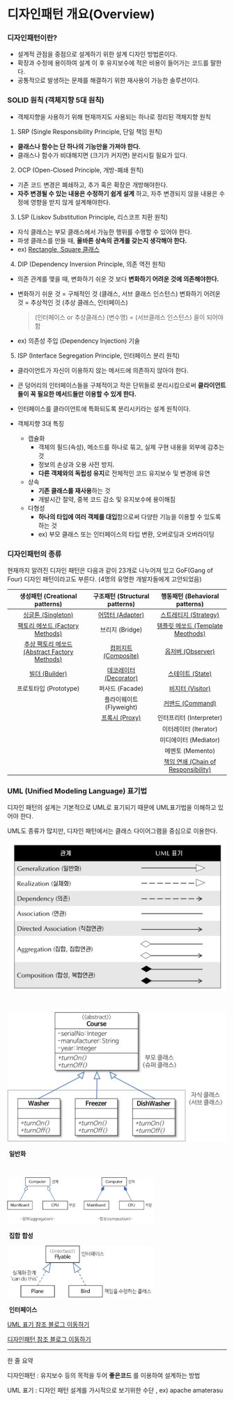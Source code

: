 # 디자인패턴 개요(Overview)

### 디자인패턴이란?

- 설계적 관점을 중점으로 설계하기 위한 설계 디자인 방법론이다.
- 확장과 수정에 용이하여 설계 이 후 유지보수에 적은 비용이 들어가는 코드를 말한다.
- 공통적으로 발생하는 문제를 해결하기 위한 재사용이 가능한 솔루션이다.



### SOLID 원칙 (객체지향 5대 원칙)

- 객체지향을 사용하기 위해 현재까지도 사용되는 하나로 정리된 객체지향 원칙

  

1.  SRP (Single Responsibility Principle, 단일 책임 원칙)

   - **클래스나 함수는 단 하나의 기능만을 가져야 한다.**
   - 클래스나 함수가 비대해지면 (크기가 커지면) 분리시킬 필요가 있다.

2.  OCP (Open-Closed Principle, 개방-폐쇄 원칙)

   - 기존 코드 변경은 폐쇄하고, 추가 혹은 확장은 개방해야한다.
   - **자주 변경될 수 있는 내용은 수정하기 쉽게 설계** 하고, 자주 변경되지 않을 내용은 수정에 영향을 받지 않게 설계해야한다.

3.  LSP (Liskov Substitution Principle, 리스코프 치환 원칙)

   - 자식 클래스는 부모 클래스에서 가능한 행위를 수행할 수 있어야 한다.
   - 파생 클래스를 만들 때, **올바른 상속의 관계를 갖는지 생각해야 한다.**
   - ex) [Rectangle, Square 클래스](https://nesoy.github.io/articles/2018-03/LSP)

4.  DIP (Dependency Inversion Principle, 의존 역전 원칙)

   - 의존 관계를 맺을 때, 변화하기 쉬운 것 보다 **변화하기 어려운 것에 의존해야한다.**

   - 변화하기 쉬운 것 = 구체적인 것 (클래스, 서브 클래스 인스턴스)
     변화하기 어려운 것 = 추상적인 것 (추상 클래스, 인터페이스)

     > (인터페이스 or 추상클래스) (변수명) = (서브클래스 인스턴스) 꼴이 되어야 함

   - ex) 의존성 주입 (Dependency Injection) 기술

5.  ISP (Interface Segregation Principle, 인터페이스 분리 원칙)

   - 클라이언트가 자신이 이용하지 않는 메서드에 의존하지 않아야 한다.
   - 큰 덩어리의 인터페이스들을 구체적이고 작은 단위들로 분리시킴으로써 **클라이언트들이 꼭 필요한 메서드들만 이용할 수 있게 한다.**
   - 인터페이스를 클라이언트에 특화되도록 분리시키라는 설계 원칙이다.

- 객체지향 3대 특징
  - 캡슐화
    - 객체의 필드(속성), 메소드를 하나로 묶고, 실제 구현 내용을 외부에 감추는 것
    - 정보의 손상과 오용 사전 방지.
    - **다른 객체와의 독립성 유지**로 전체적인 코드 유지보수 및 변경에 유연
  - 상속
    - **기존 클래스를 재사용**하는 것
    - 개발시간 절약, 중복 코드 감소 및 유지보수에 용이해짐
  - 다형성
    - **하나의 타입에 여러 객체를 대입**함으로써 다양한 기능을 이용할 수 있도록 하는 것
    - ex) 부모 클래스 또는 인터페이스의 타입 변환, 오버로딩과 오버라이딩



### 디자인패턴의 종류

현재까지 알려진 디자인 패턴은 다음과 같이 23개로 나누어져 있고 GoF(Gang of Four) 디자인 패턴이라고도 부른다. (4명의 유명한 개발자들에게 고안되었음)

|              생성패턴 **(Creational patterns)**              |              구조패턴 **(Structural patterns)**              |              행동패턴 **(Behavioral patterns)**              |
| :----------------------------------------------------------: | :----------------------------------------------------------: | :----------------------------------------------------------: |
| [싱글톤 (Singleton)](https://dailyheumsi.tistory.com/149?category=855210) | [어댑터 (Adapter)](https://dailyheumsi.tistory.com/189?category=855210) | [스트레티지 (Strategy)](https://dailyheumsi.tistory.com/209?category=855210) |
| [팩토리 메쏘드 (Factory Methods)](https://dailyheumsi.tistory.com/150?category=855210) |                       브리지 (Bridge)                        | [템플릿 메쏘드 (Template Meothods)](https://dailyheumsi.tistory.com/210?category=855210) |
| [추상 팩토리 메쏘드 (Abstract Factory Methods)](https://dailyheumsi.tistory.com/188?category=855210) | [컴퍼지트 (Composite)](https://dailyheumsi.tistory.com/193?category=855210) | [옵저버 (Observer)](https://dailyheumsi.tistory.com/211?category=855210) |
| [빌더 (Builder)](https://dailyheumsi.tistory.com/187?category=855210) | [데코레이터 (Decorator)](https://dailyheumsi.tistory.com/198?category=855210) | [스테이트 (State)](https://dailyheumsi.tistory.com/212?category=855210) |
|                    프로토타입 (Prototype)                    |                       퍼사드 (Facade)                        | [비지터 (Visitor)](https://dailyheumsi.tistory.com/216?category=855210) |
|                                                              |                   플라이웨이트 (Flyweight)                   | [커맨드 (Command)](https://dailyheumsi.tistory.com/217?category=855210) |
|                                                              | [프록시 (Proxy)](https://dailyheumsi.tistory.com/201?category=855210) |                   인터프리터 (Interpreter)                   |
|                                                              |                                                              |                    이터레이터 (Iterator)                     |
|                                                              |                                                              |                    미디에이터 (Mediator)                     |
|                                                              |                                                              |                       메멘토 (Memento)                       |
|                                                              |                                                              | [책임 연쇄 (Chain of Responsibility)](https://dailyheumsi.tistory.com/213?category=855210) |



### UML (Unified Modeling Language) 표기법

디자인 패턴의 설계는 기본적으로 UML로 표기되기 때문에 UML표기법을 이해하고 있어야 한다.

UML도 종류가 많지만, 디자인 패턴에서는 클래스 다이어그램을 중심으로 이용한다.

![디자인패턴개요-1](https://raw.githubusercontent.com/Songwonseok/CS-Study/main/DesignPattern/images/%EB%94%94%EC%9E%90%EC%9D%B8%ED%8C%A8%ED%84%B4%EA%B0%9C%EC%9A%94-1.png)

​																		

 

​                          <img src="https://raw.githubusercontent.com/Songwonseok/CS-Study/main/DesignPattern/images/%EB%94%94%EC%9E%90%EC%9D%B8%ED%8C%A8%ED%84%B4%EA%B0%9C%EC%9A%94-2.png" alt="디자인패턴개요-2" style="zoom: 50%;" />

​																		       		**일반화**

​	 

<img src="https://raw.githubusercontent.com/Songwonseok/CS-Study/main/DesignPattern/images/%EB%94%94%EC%9E%90%EC%9D%B8%ED%8C%A8%ED%84%B4%EA%B0%9C%EC%9A%94-3.png" alt="디자인패턴개요-3" style="zoom: 33%;" />



​			 								  	**집합**						                 				**합성**



<img src="https://raw.githubusercontent.com/Songwonseok/CS-Study/main/DesignPattern/images/%EB%94%94%EC%9E%90%EC%9D%B8%ED%8C%A8%ED%84%B4%EA%B0%9C%EC%9A%94-4.png" alt="디자인패턴개요-4" style="zoom:33%;" />

​																			**인터페이스**

[UML 표기 참조 블로그 이동하기](https://gmlwjd9405.github.io/2018/07/04/class-diagram.html)

[디자인패턴 참조 블로그 이동하기](https://dailyheumsi.tistory.com/148#3.-%EB%94%94%EC%9E%90%EC%9D%B8-%ED%8C%A8%ED%84%B4%EC%9D%98-%EC%A2%85%EB%A5%98)

<hr>

한 줄 요약

디자인패턴 : 유지보수 등의 목적을 두어 **좋은코드** 를 이용하여 설계하는 방법

UML 표기 : 디자인 패턴 설계를 가시적으로 보기위한 수단 , ex) apache amaterasu

